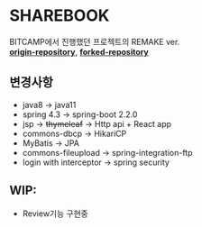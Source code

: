 # SHAREBOOK

BITCAMP에서 진행했던 프로젝트의 REMAKE ver.  
**[origin-repository](https://github.com/thdnthdn2/publicshare)**,
**[forked-repository](https://github.com/jooonak/publicshare)**

## 변경사항

- java8 -> java11
- spring 4.3 -> spring-boot 2.2.0
- jsp -> ~~thymeleaf~~ -> Http api + React app
- commons-dbcp -> HikariCP
- MyBatis -> JPA
- commons-fileupload -> spring-integration-ftp
- login with interceptor -> spring security

## WIP:

- Review기능 구현중
